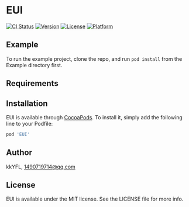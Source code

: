 # EUI

[![CI Status](https://img.shields.io/travis/kkYFL/EUI.svg?style=flat)](https://travis-ci.org/kkYFL/EUI)
[![Version](https://img.shields.io/cocoapods/v/EUI.svg?style=flat)](https://cocoapods.org/pods/EUI)
[![License](https://img.shields.io/cocoapods/l/EUI.svg?style=flat)](https://cocoapods.org/pods/EUI)
[![Platform](https://img.shields.io/cocoapods/p/EUI.svg?style=flat)](https://cocoapods.org/pods/EUI)

## Example

To run the example project, clone the repo, and run `pod install` from the Example directory first.

## Requirements

## Installation

EUI is available through [CocoaPods](https://cocoapods.org). To install
it, simply add the following line to your Podfile:

```ruby
pod 'EUI'
```

## Author

kkYFL, 1490719714@qq.com

## License

EUI is available under the MIT license. See the LICENSE file for more info.
